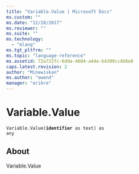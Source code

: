 ```yaml
---
title: "Variable.Value | Microsoft Docs"
ms.custom: ""
ms.date: "12/28/2017"
ms.reviewer: ""
ms.suite: ""
ms.technology: 
  - "mlang"
ms.tgt_pltfrm: ""
ms.topic: "language-reference"
ms.assetid: 72a722fc-6dda-4604-a44e-b4309cc4b6e8
caps.latest.revision: 2
author: "Minewiskan"
ms.author: "owend"
manager: "erikre"
---
```

# Variable.Value
<code>Variable.Value(**identifier** as text) as any</code>

## About
Variable.Value

